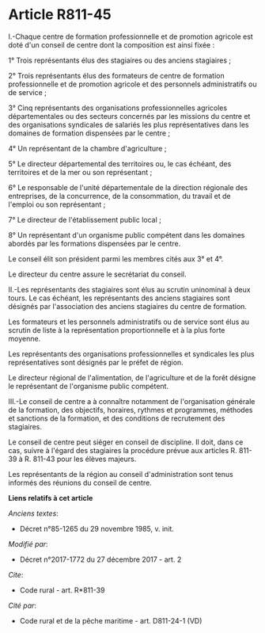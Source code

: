 # Article R811-45

I.-Chaque centre de formation professionnelle et de promotion agricole est doté d'un conseil de centre dont la composition
est ainsi fixée :

1° Trois représentants élus des stagiaires ou des anciens stagiaires ;

2° Trois représentants élus des formateurs de centre de formation professionnelle et de promotion agricole et des personnels
administratifs ou de service ;

3° Cinq représentants des organisations professionnelles agricoles départementales ou des secteurs concernés par les missions
du centre et des organisations syndicales de salariés les plus représentatives dans les domaines de formation dispensées par
le centre ;

4° Un représentant de la chambre d'agriculture ;

5° Le directeur départemental des territoires ou, le cas échéant, des territoires et de la mer ou son représentant ;

6° Le responsable de l'unité départementale de la direction régionale des entreprises, de la concurrence, de la consommation,
du travail et de l'emploi ou son représentant ;

7° Le directeur de l'établissement public local ;

8° Un représentant d'un organisme public compétent dans les domaines abordés par les formations dispensées par le centre.

Le conseil élit son président parmi les membres cités aux 3° et 4°.

Le directeur du centre assure le secrétariat du conseil.

II.-Les représentants des stagiaires sont élus au scrutin uninominal à deux tours. Le cas échéant, les représentants des
anciens stagiaires sont désignés par l'association des anciens stagiaires du centre de formation.

Les formateurs et les personnels administratifs ou de service sont élus au scrutin de liste à la représentation
proportionnelle et à la plus forte moyenne.

Les représentants des organisations professionnelles et syndicales les plus représentatives sont désignés par le préfet de
région.

Le directeur régional de l'alimentation, de l'agriculture et de la forêt désigne le représentant de l'organisme public
compétent.

III.-Le conseil de centre a à connaître notamment de l'organisation générale de la formation, des objectifs, horaires,
rythmes et programmes, méthodes et sanctions de la formation, et des conditions de recrutement des stagiaires.

Le conseil de centre peut siéger en conseil de discipline. Il doit, dans ce cas, suivre à l'égard des stagiaires la procédure
prévue aux articles R. 811-39 à R. 811-43 pour les élèves majeurs.

Les représentants de la région au conseil d'administration sont tenus informés des réunions du conseil de centre.

**Liens relatifs à cet article**

_Anciens textes_:

  - Décret n°85-1265 du 29 novembre 1985, v. init.

_Modifié par_:

  - Décret n°2017-1772 du 27 décembre 2017 - art. 2

_Cite_:

  - Code rural - art. R*811-39

_Cité par_:

  - Code rural et de la pêche maritime - art. D811-24-1 (VD)
